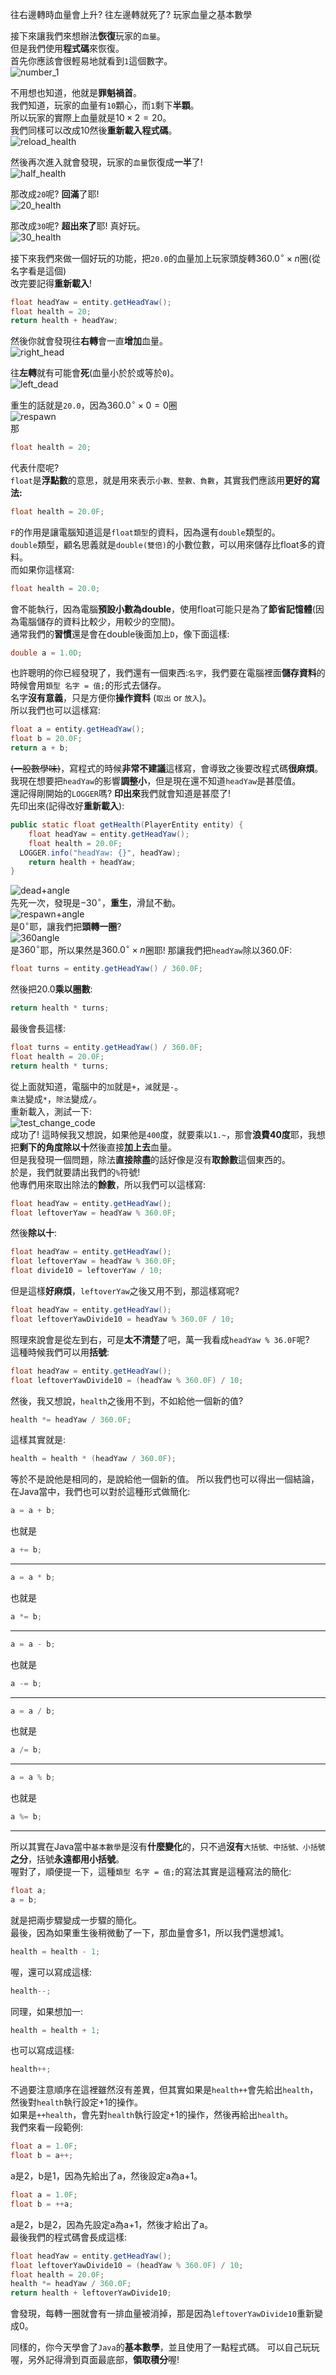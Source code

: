 往右邊轉時血量會上升? 往左邊轉就死了? 玩家血量之基本數學

接下來讓我們來想辦法**恢復**玩家的`血量`。  
但是我們使用**程式碼**來恢復。  
首先你應該會很輕易地就看到`1`這個數字。  
![number_1](images/learn-var-2/number_1.png)

不用想也知道，他就是**罪魁禍首**。  
我們知道，玩家的血量有`10`顆心，而`1`剩下**半顆**。  
所以玩家的實際上血量就是$10\times2=20$。  
我們同樣可以改成10然後**重新載入程式碼**。  
![reload_health](images/learn-var-2/reload_health.png)

然後再次進入就會發現，玩家的`血量`恢復成**一半**了!  
![half_health](images/learn-var-2/half_health.png)

那改成`20`呢? **回滿**了耶!  
![20_health](images/learn-var-2/20_health.png)

那改成`30`呢? **超出來了**耶! 真好玩。  
![30_health](images/learn-var-2/30_health.png)

接下來我們來做一個好玩的功能，把`20.0`的血量加上玩家頭旋轉$360.0^\circ\times n$圈(從名字看是這個)  
改完要記得**重新載入**!  
```java
float headYaw = entity.getHeadYaw();
float health = 20;
return health + headYaw;
```

然後你就會發現往**右轉**會一直**增加**血量。  
![right_head](images/learn-var-2/right_head.png)

往**左轉**就有可能會**死**(血量小於於或等於`0`)。  
![left_dead](images/learn-var-2/left_dead.png)

重生的話就是`20.0`，因為$360.0^\circ\times 0=0$圈  
![respawn](images/learn-var-2/respawn.png)  
那  
```java
float health = 20;
```
代表什麼呢?   
`float`是**浮點數**的意思，就是用來表示`小數、整數、負數`，其實我們應該用**更好的寫法:**  
```java
float health = 20.0F;
```
`F`的作用是讓電腦知道這是`float類型`的資料，因為還有`double`類型的。  
`double`類型，顧名思義就是`double(雙倍)`的小數位數，可以用來儲存比float多的資料。  
而如果你這樣寫:  
```java
float health = 20.0;
```
會不能執行，因為電腦**預設小數為double**，使用float可能只是為了**節省記憶體**(因為電腦儲存的資料比較少，用較少的空間)。  
通常我們的**習慣**還是會在double後面加上`D`，像下面這樣:  
```java
double a = 1.0D;
```
也許聰明的你已經發現了，我們還有一個東西:`名字`，我們要在電腦裡面**儲存資料**的時候會用`類型 名字 = 值;`的形式去儲存。  
名字**沒有意義**，只是方便你**操作資料** (`取出` or `放入`)。  
所以我們也可以這樣寫:  
```java
float a = entity.getHeadYaw();
float b = 20.0F;
return a + b;
```
~~(一股數學味)~~，寫程式的時候**非常不建議**這樣寫，會導致之後要改程式碼**很麻煩**。  
我現在想要把`headYaw`的影響**調整小**，但是現在還不知道`headYaw`是甚麼值。  
還記得剛開始的`LOGGER`嗎? **印出來**我們就會知道是甚麼了!  
先印出來(記得改好**重新載入**):  
```java
public static float getHealth(PlayerEntity entity) {
	float headYaw = entity.getHeadYaw();
	float health = 20.0F;
  LOGGER.info("headYaw: {}", headYaw);
	return health + headYaw;
}
```
![dead+angle](images/learn-var-2/dead+angle.png)  
先死一次，發現是$-30^\circ$，**重生**，滑鼠不動。  
![respawn+angle](images/learn-var-2/respawn+angle.png)  
是$0^\circ$耶，讓我們把**頭轉一圈**?  
![360angle](images/learn-var-2/360angle.png)  
是$360^\circ$耶，所以果然是$360.0^\circ\times n$圈耶!
那讓我們把`headYaw`除以360.0F:
```java
float turns = entity.getHeadYaw() / 360.0F;
```
然後把20.0**乘以圈數**:
```java
return health * turns;
```
最後會長這樣:
```java
float turns = entity.getHeadYaw() / 360.0F;
float health = 20.0F;
return health * turns;
```
從上面就知道，電腦中的`加`就是`+`，`減`就是`-`。  
`乘法`變成`*`，`除法`變成`/`。  
重新載入，測試一下:  
![test_change_code](images/learn-var-2/test_change_code.png)  
成功了! 這時候我又想說，如果他是`400`度，就要乘以`1.~`，那會**浪費40度**耶，我想把**剩下的角度除以十**然後直接**加上去**血量。  
但是我發現一個問題，除法**直接除盡**的話好像是沒有**取餘數**這個東西的。  
於是，我們就要請出我們的`%`符號!  
他專們用來取出除法的**餘數**，所以我們可以這樣寫:  
```java
float headYaw = entity.getHeadYaw();
float leftoverYaw = headYaw % 360.0F;
```
然後**除以十**:  
```java
float headYaw = entity.getHeadYaw();
float leftoverYaw = headYaw % 360.0F;
float divide10 = leftoverYaw / 10;
```
但是這樣**好麻煩**，`leftoverYaw`之後又用不到，那這樣寫呢?   
```java
float headYaw = entity.getHeadYaw();
float leftoverYawDivide10 = headYaw % 360.0F / 10;
```
照理來說會是從左到右，可是**太不清楚**了吧，萬一我看成`headYaw % 36.0F`呢?  
這種時候我們可以用**括號**:  
```java
float headYaw = entity.getHeadYaw();
float leftoverYawDivide10 = (headYaw % 360.0F) / 10;
```
然後，我又想說，`health`之後用不到，不如給他一個新的值?  
```java
health *= headYaw / 360.0F;
```
這樣其實就是:  
```java
health = health * (headYaw / 360.0F);
```
等於不是說他是相同的，是說給他一個新的值。
所以我們也可以得出一個結論，在Java當中，我們也可以對於這種形式做簡化: 
```java
a = a + b;
```
也就是
```java
a += b;
```
***
```java
a = a * b;
```
也就是
```java
a *= b;
```
***
```java
a = a - b;
```
也就是
```java
a -= b;
```
***
```java
a = a / b;
```
也就是
```java
a /= b;
```
***
```java
a = a % b;
```
也就是
```java
a %= b;
```
***
所以其實在Java當中`基本數學`是沒有**什麼變化**的，只不過**沒有**`大括號、中括號、小括號`**之分**，括號**永遠都用小括號**。  
喔對了，順便提一下，這種`類型 名字 = 值;`的寫法其實是這種寫法的簡化:  
```java
float a;
a = b;
```
就是把兩步驟變成一步驟的簡化。  
最後，因為如果重生後稍微動了一下，那血量會多1，所以我們還想減1。  
```java
health = health - 1;
```
喔，還可以寫成這樣:  
```java
health--;
```
同理，如果想加一:  
```java
health = health + 1;
```
也可以寫成這樣:  
```java
health++;
```
不過要注意順序在這裡雖然沒有差異，但其實如果是`health++`會先給出`health`，然後對`health`執行設定+1的操作。  
如果是`++health`，會先對`health`執行設定+1的操作，然後再給出`health`。  
我們來看一段範例:  
```java
float a = 1.0F;
float b = a++;
```
a是2，b是1，因為先給出了a，然後設定a為a+1。  
```java
float a = 1.0F;
float b = ++a;
```
a是2，b是2，因為先設定a為a+1，然後才給出了a。  
最後我們的程式碼會長成這樣:  
```java
float headYaw = entity.getHeadYaw();
float leftoverYawDivide10 = (headYaw % 360.0F) / 10;
float health = 20.0F;
health *= headYaw / 360.0F;
return health + leftoverYawDivide10;
```
會發現，每轉一圈就會有一排血量被消掉，那是因為`leftoverYawDivide10`重新變成0。  

同樣的，你今天學會了`Java`的**基本數學**，並且使用了一點程式碼。
可以自己玩玩喔，另外記得滑到頁面最底部，**領取積分**喔!